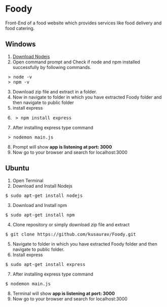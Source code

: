 # Foody
Front-End of a food website which provides services like food delivery and food catering. 
## Windows 
1. [Download Nodejs](https://nodejs.org/en/download/)
2. Open command prompt and Check if node and npm installed successfully by following commands.
 <pre> > node -v 
 > npm -v </pre>
3. Download zip file and extract in a folder.
4. Now in  navigate to folder in which you have extracted Foody folder and then navigate to public folder
5. install express 
6. <pre> > npm install express </pre>
7. After installing express type command 
<pre> > nodemon main.js </pre>
8. Prompt will show **app is listening at port: 3000**
9. Now go to your browser and search for localhost:3000
 
## Ubuntu 
1. Open Terminal
2. Download and Install Nodejs 
<pre>$ sudo apt-get install nodejs </pre> 
3. Download and Install npm
<pre>$ sudo apt-get install npm </pre>  
4. Clone repository or simply download zip file and extract
<pre>$ git clone https://github.com/kusaurav/Foody.git</pre> 
5. Navigate to folder in which you have extracted Foody folder and then navigate to public folder.
6. Install express 
 <pre>$ sudo apt-get install express </pre> 
7. After installing express type command 
<pre>$ nodemon main.js </pre>
8. Terminal will show **app is listening at port: 3000**
9. Now go to your browser and search for localhost:3000
